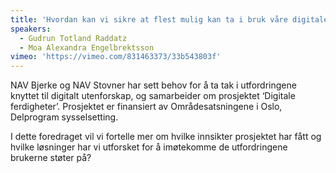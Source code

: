```yaml
---
title: 'Hvordan kan vi sikre at flest mulig kan ta i bruk våre digitale tjenester?'
speakers:
  - Gudrun Totland Raddatz
  - Moa Alexandra Engelbrektsson
vimeo: 'https://vimeo.com/831463373/33b543803f'
---
```


NAV Bjerke og NAV Stovner har sett behov for å ta tak i utfordringene knyttet til digitalt utenforskap, og samarbeider om prosjektet ‘Digitale ferdigheter’. Prosjektet er finansiert av Områdesatsningene i Oslo, Delprogram sysselsetting.

I dette foredraget vil vi fortelle mer om hvilke innsikter prosjektet har fått og hvilke løsninger har vi utforsket for å imøtekomme de utfordringene brukerne støter på?